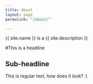 ```yaml
---
title: About
layout: page
permalink: "/about/"

---
```

{{ site.name }} is a {{ site.description }}

#This is a headline
## Sub-headline

This is regular text, how does it look? :)
